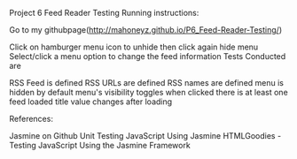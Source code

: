 Project 6 Feed Reader Testing
Running instructions:

Go to my githubpage(http://mahoneyz.github.io/P6_Feed-Reader-Testing/)

Click on hamburger menu icon to unhide then click again hide menu
Select/click a menu option to change the feed information
Tests Conducted are

RSS Feed is defined
RSS URLs are defined
RSS names are defined
menu is hidden by default
menu's visibility toggles when clicked
there is at least one feed loaded
title value changes after loading


References:

Jasmine on Github
Unit Testing JavaScript Using Jasmine
HTMLGoodies - Testing JavaScript Using the Jasmine Framework
